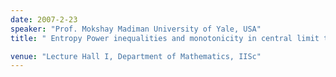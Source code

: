 ```yaml
---
date: 2007-2-23
speaker: "Prof. Mokshay Madiman University of Yale, USA"
title: " Entropy Power inequalities and monotonicity in central limit theorems"

venue: "Lecture Hall I, Department of Mathematics, IISc"
---
```


